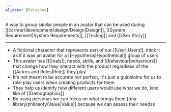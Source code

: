 ```yaml
---
aliases: [Personas]
---
```


A way to group similar people in an avatar that can be used during [[carreer/development/design/Design|Design]], [[System Requirement|System Requirements]], [[Testing]] and [[User Story]]

---

- A fictional character that represents part of our [[User|Users]], think it as if it was an avatar for a [[Hypothesis|Hypothetical]] group of users
- This avatar has [[Goals]], needs, skills, and [[behaviour|behaviours]] that change how they interact with the product regardless of the [[Actors and Roles|Role]] they play
- It's not meant to be accurate nor perfect, it's just a guideloine for us to role-play users when creating products for them
- They help us identify how different users would use what we do, kind like of [[Demographics]]
- By using personas we can focus on what brings them [[my-library/philosofy/Value|Value]] because we can assess their needss
